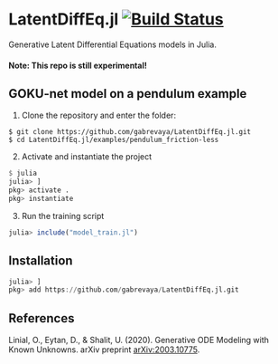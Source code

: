 # LatentDiffEq.jl [![Build Status](https://api.travis-ci.com/gabrevaya/LatentDiffEq.jl.svg?branch=master)](https://travis-ci.com/github/gabrevaya/LatentDiffEq.jl)

Generative Latent Differential Equations models in Julia.

#### Note: This repo is still experimental!

## GOKU-net model on a pendulum example
1. Clone the repository and enter the folder:
```
$ git clone https://github.com/gabrevaya/LatentDiffEq.jl.git
$ cd LatentDiffEq.jl/examples/pendulum_friction-less
```
2. Activate and instantiate the project
```julia
$ julia
julia> ]
pkg> activate .
pkg> instantiate
```
3. Run the training script
```julia
julia> include("model_train.jl")
```

## Installation

```julia
julia> ]
pkg> add https://github.com/gabrevaya/LatentDiffEq.jl.git
```


## References

Linial, O., Eytan, D., & Shalit, U. (2020). Generative ODE Modeling with Known Unknowns. arXiv preprint [arXiv:2003.10775](https://arxiv.org/abs/2003.10775).
